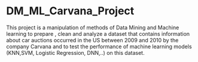 # DM_ML_Carvana_Project

This project is a manipulation of methods of Data Mining and Machine learning to prepare , clean and analyze a dataset that contains information about car auctions occurred in the US between 2009 and 2010 by the company Carvana and to test the performance of machine learning models (KNN,SVM, Logistic Regression, DNN,..) on this dataset.
